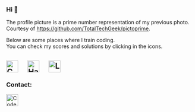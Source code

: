 ### Hi 🤖

The profile picture is a prime number representation of my previous photo.<br>
Courtesy of https://github.com/TotalTechGeek/pictoprime.

Below are some places where I train coding.<br>
You can check my scores and solutions by clicking in the icons.<br>

[<img align="top" src="https://codeforces.org/s/97939/favicon-96x96.png" alt="Codeforces" width="32">](https://codeforces.com/profile/daviyan) &nbsp; &nbsp;
[<img align="top" src="https://hrcdn.net/community-frontend/assets/favicon-ddc852f75a.png" alt="HackerRank" width="32">](https://www.hackerrank.com/daviyan) &nbsp; &nbsp;
[<img align="top" src="https://assets.leetcode.com/static_assets/public/icons/favicon-96x96.png" alt="LeetCode" height="32">](https://leetcode.com/daviyan/) &nbsp; &nbsp;
---

### Contact:
[<img align="center" src="https://static-exp1.licdn.com/sc/h/al2o9zrvru7aqj8e1x2rzsrca" alt="Codeforces" width="32">](https://www.linkedin.com/in/davi-yan/) 
